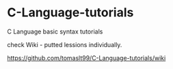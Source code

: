 # C-Language-tutorials
C Language basic syntax tutorials 

check Wiki - putted lessions individually.

https://github.com/tomaslt99/C-Language-tutorials/wiki
